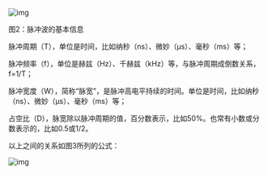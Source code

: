 ![img](https://tc8483.oss-cn-beijing.aliyuncs.com/image/v2-5c632e4c1e72934d6ba508b93b15ae6b_1440w.jpg)

图2：脉冲波的基本信息

脉冲周期（T），单位是时间，比如纳秒（ns）、微妙（μs）、毫秒（ms）等；

脉冲频率（f），单位是赫兹（Hz）、千赫兹（kHz）等，与脉冲周期成倒数关系，f=1/T；

脉冲宽度（W），简称“脉宽”，是脉冲高电平持续的时间。单位是时间，比如纳秒（ns）、微妙（μs）、毫秒（ms）等；

占空比（D），脉宽除以脉冲周期的值，百分数表示，比如50%。也常有小数或分数表示的，比如0.5或1/2。

以上之间的关系如图3所列的公式：

![img](https://tc8483.oss-cn-beijing.aliyuncs.com/image/v2-0a0e9115348c91af098b1dbd23a46854_1440w.jpg)

